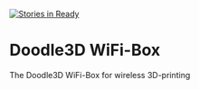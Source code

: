 [![Stories in Ready](https://badge.waffle.io/Doodle3D/WiFi-Box.png?label=ready&title=Ready)](https://waffle.io/Doodle3D/WiFi-Box)
# Doodle3D WiFi-Box
The Doodle3D WiFi-Box for wireless 3D-printing
